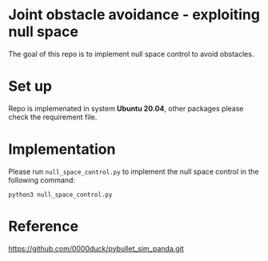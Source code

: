 # Joint obstacle avoidance - exploiting null space

The goal of this repo is to implement null space control to avoid obstacles.

# Set up

Repo is implemenated in system **Ubuntu 20.04**, other packages please check the requirement file.

# Implementation

Please run `null_space_control.py` to implement the null space control in the following command:

```
python3 null_space_control.py
```

# Reference
https://github.com/0000duck/pybullet_sim_panda.git

